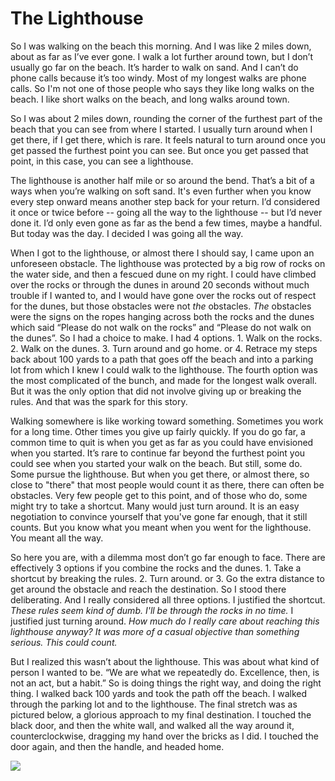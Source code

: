 # The Lighthouse

So I was walking on the beach this morning. And I was like 2 miles down, about as far as I’ve ever gone. I walk a lot further around town, but I don’t usually go far on the beach. It’s harder to walk on sand. And I can’t do phone calls because it’s too windy. Most of my longest walks are phone calls. So I'm not one of those people who says they like long walks on the beach. I like short walks on the beach, and long walks around town. 

So I was about 2 miles down, rounding the corner of the furthest part of the beach that you can see from where I started. I usually turn around when I get there, if I get there, which is rare. It feels natural to turn around once you get passed the furthest point you can see. But once you get passed that point, in this case, you can see a lighthouse.

The lighthouse is another half mile or so around the bend. That’s a bit of a ways when you’re walking on soft sand. It's even further when you know every step onward means another step back for your return. I’d considered it once or twice before -- going all the way to the lighthouse -- but I’d never done it. I’d only even gone as far as the bend a few times, maybe a handful. But today was the day. I decided I was going all the way.

When I got to the lighthouse, or almost there I should say, I came upon an unforeseen obstacle. The lighthouse was protected by a big row of rocks on the water side, and then a fescued dune on my right. I could have climbed over the rocks or through the dunes in around 20 seconds without much trouble if I wanted to, and I would have gone over the rocks out of respect for the dunes, but those obstacles were not _the_ obstacles. _The_ obstacles were the signs on the ropes hanging across both the rocks and the dunes which said “Please do not walk on the rocks” and “Please do not walk on the dunes”. So I had a choice to make. I had 4 options. 1. Walk on the rocks. 2. Walk on the dunes. 3. Turn around and go home. or 4. Retrace my steps back about 100 yards to a path that goes off the beach and into a parking lot from which I knew I could walk to the lighthouse. The fourth option was the most complicated of the bunch, and made for the longest walk overall. But it was the only option that did not involve giving up or breaking the rules. And that was the spark for this story.

Walking somewhere is like working toward something. Sometimes you work for a long time. Other times you give up fairly quickly. If you do go far, a common time to quit is when you get as far as you could have envisioned when you started. It’s rare to continue far beyond the furthest point you could see when you started your walk on the beach. But still, some do. Some pursue the lighthouse. But when you get there, or almost there, so close to "there" that most people would count it as there, there can often be obstacles. Very few people get to this point, and of those who do, some might try to take a shortcut. Many would just turn around. It is an easy negotiation to convince yourself that you've gone far enough, that it still counts. But you know what you meant when you went for the lighthouse. You meant all the way.

So here you are, with a dilemma most don’t go far enough to face. There are effectively 3 options if you combine the rocks and the dunes. 1. Take a shortcut by breaking the rules. 2. Turn around. or 3. Go the extra distance to get around the obstacle and reach the destination. So I stood there deliberating. And I really considered all three options. I justified the shortcut. _These rules seem kind of dumb. I'll be through the rocks in no time._ I justified just turning around. _How much do I really care about reaching this lighthouse anyway? It was more of a casual objective than something serious. This could count._

But I realized this wasn’t about the lighthouse. This was about what kind of person I wanted to be. “We are what we repeatedly do. Excellence, then, is not an act, but a habit.” So is doing things the right way, and doing the right thing. I walked back 100 yards and took the path off the beach. I walked through the parking lot and to the lighthouse. The final stretch was as pictured below, a glorious approach to my final destination. I touched the black door, and then the white wall, and walked all the way around it, counterclockwise, dragging my hand over the bricks as I did. I touched the door again, and then the handle, and headed home.

[![](https://substackcdn.com/image/fetch/w_1456,c_limit,f_auto,q_auto:good,fl_progressive:steep/https%3A%2F%2Fsubstack-post-media.s3.amazonaws.com%2Fpublic%2Fimages%2F27016dcd-fa03-4b52-ba04-627fbe9090e4_768x1024.jpeg)](https://substackcdn.com/image/fetch/f_auto,q_auto:good,fl_progressive:steep/https%3A%2F%2Fsubstack-post-media.s3.amazonaws.com%2Fpublic%2Fimages%2F27016dcd-fa03-4b52-ba04-627fbe9090e4_768x1024.jpeg)
